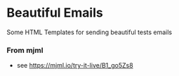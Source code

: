 # Beautiful Emails

Some HTML Templates for sending beautiful tests emails

### From mjml

* see https://mjml.io/try-it-live/B1_go5Zs8

